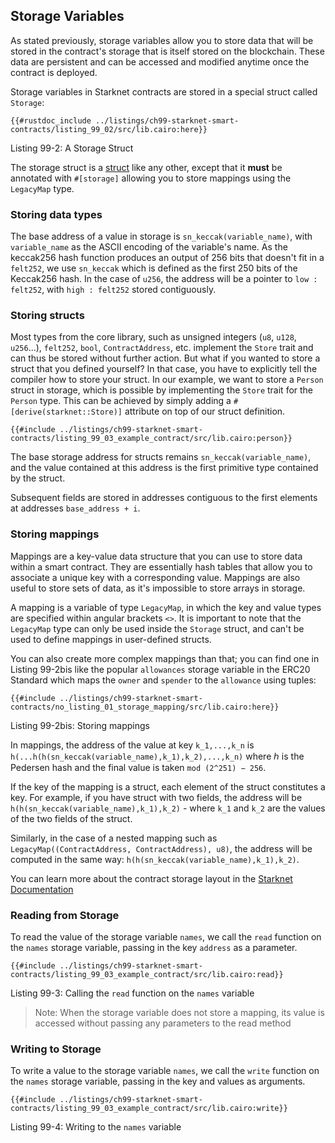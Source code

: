 ## Storage Variables

As stated previously, storage variables allow you to store data that will be stored in the contract's storage that is itself stored on the blockchain. These data are persistent and can be accessed and modified anytime once the contract is deployed.

Storage variables in Starknet contracts are stored in a special struct called `Storage`:

```rust, noplayground
{{#rustdoc_include ../listings/ch99-starknet-smart-contracts/listing_99_02/src/lib.cairo:here}}
```

<span class="caption">Listing 99-2: A Storage Struct</span>

The storage struct is a [struct](./ch05-00-using-structs-to-structure-related-data.md) like any other,
except that it **must** be annotated with `#[storage]` allowing you to store mappings using the `LegacyMap` type.

### Storing data types

The base address of a value in storage is `sn_keccak(variable_name)`, with `variable_name` as the ASCII encoding of the variable's name. As the keccak256 hash function produces an output of 256 bits that doesn't fit in a `felt252`, we use `sn_keccak` which is defined as the first 250 bits of the Keccak256 hash.
In the case of `u256`, the address will be a pointer to `low : felt252`, with `high : felt252` stored contiguously.

### Storing structs

Most types from the core library, such as unsigned integers (`u8`, `u128`, `u256`...), `felt252`, `bool`, `ContractAddress`, etc. implement the `Store` trait and can thus be stored without further action. But what if you wanted to store a struct that you defined yourself? In that case, you have to explicitly tell the compiler how to store your struct.
In our example, we want to store a `Person` struct in storage, which is possible by implementing the `Store` trait for the `Person` type. This can be achieved by simply adding a `#[derive(starknet::Store)]` attribute on top of our struct definition.

```rust, noplayground
{{#include ../listings/ch99-starknet-smart-contracts/listing_99_03_example_contract/src/lib.cairo:person}}
```

The base storage address for structs remains `sn_keccak(variable_name)`, and the value contained at this address is the first primitive type contained by the struct.

Subsequent fields are stored in addresses contiguous to the first elements at addresses `base_address + i`.

### Storing mappings

Mappings are a key-value data structure that you can use to store data within a smart contract. They are essentially hash tables that allow you to associate a unique key with a corresponding value. Mappings are also useful to store sets of data, as it's impossible to store arrays in storage.

A mapping is a variable of type `LegacyMap`, in which the key and value types are specified within angular brackets `<>`.
It is important to note that the `LegacyMap` type can only be used inside the `Storage` struct, and can't be used to define mappings in user-defined structs.

You can also create more complex mappings than that; you can find one in Listing 99-2bis like the popular `allowances` storage variable in the ERC20 Standard which maps the `owner` and `spender` to the `allowance` using tuples:

```rust,noplayground
{{#include ../listings/ch99-starknet-smart-contracts/no_listing_01_storage_mapping/src/lib.cairo:here}}
```

<span class="caption">Listing 99-2bis: Storing mappings</span>

In mappings, the address of the value at key `k_1,...,k_n` is `h(...h(h(sn_keccak(variable_name),k_1),k_2),...,k_n)` where ℎ is the Pedersen hash and the final value is taken `mod (2^251) − 256`.

If the key of the mapping is a struct, each element of the struct constitutes a key. For example, if you have struct with two fields, the address will be `h(h(sn_keccak(variable_name),k_1),k_2)` - where `k_1` and `k_2` are the values of the two fields of the struct.

Similarly, in the case of a nested mapping such as `LegacyMap((ContractAddress, ContractAddress), u8)`, the address will be computed in the same way: `h(h(sn_keccak(variable_name),k_1),k_2)`.

You can learn more about the contract storage layout in the [Starknet Documentation](https://docs.starknet.io/documentation/architecture_and_concepts/Contracts/contract-storage/#storage_variables)

### Reading from Storage

To read the value of the storage variable `names`, we call the `read` function on the `names` storage variable, passing in the key `address` as a parameter.

```rust, noplayground
{{#include ../listings/ch99-starknet-smart-contracts/listing_99_03_example_contract/src/lib.cairo:read}}
```

<span class="caption">Listing 99-3: Calling the `read` function on the `names` variable</span>

> Note: When the storage variable does not store a mapping, its value is accessed without passing any parameters to the read method

### Writing to Storage

To write a value to the storage variable `names`, we call the `write` function on the `names` storage variable, passing in the key and values as arguments.

```rust, noplayground
{{#include ../listings/ch99-starknet-smart-contracts/listing_99_03_example_contract/src/lib.cairo:write}}
```

<span class="caption">Listing 99-4: Writing to the `names` variable</span>
